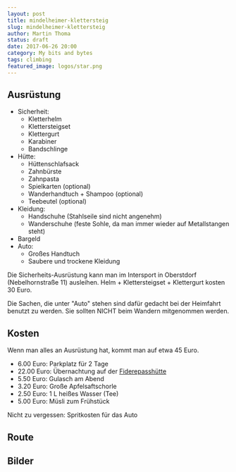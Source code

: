 ```yaml
---
layout: post
title: mindelheimer-klettersteig
slug: mindelheimer-klettersteig
author: Martin Thoma
status: draft
date: 2017-06-26 20:00
category: My bits and bytes
tags: climbing
featured_image: logos/star.png
---
```



## Ausrüstung

* Sicherheit:
    * Kletterhelm
    * Klettersteigset
    * Klettergurt
    * Karabiner
    * Bandschlinge
* Hütte:
    * Hüttenschlafsack
    * Zahnbürste
    * Zahnpasta
    * Spielkarten (optional)
    * Wanderhandtuch + Shampoo (optional)
    * Teebeutel (optional)
* Kleidung:
    * Handschuhe (Stahlseile sind nicht angenehm)
    * Wanderschuhe (feste Sohle, da man immer wieder auf Metallstangen steht)
* Bargeld
* Auto:
    * Großes Handtuch
    * Saubere und trockene Kleidung

Die Sicherheits-Ausrüstung kann man im Intersport in Oberstdorf
(Nebelhornstraße 11) ausleihen. Helm + Klettersteigset + Klettergurt kosten
30&nbsp;Euro.

Die Sachen, die unter "Auto" stehen sind dafür gedacht bei der Heimfahrt
benutzt zu werden. Sie sollten NICHT beim Wandern mitgenommen werden.


## Kosten

Wenn man alles an Ausrüstung hat, kommt man auf etwa 45 Euro.

* 6.00 Euro: Parkplatz für 2 Tage
* 22.00 Euro: Übernachtung auf der [Fiderepasshütte](http://www.fiderepasshuette.de/de-de/home/)
* 5.50 Euro: Gulasch am Abend
* 3.20 Euro: Große Apfelsaftschorle
* 2.50 Euro: 1 L heißes Wasser (Tee)
* 5.00 Euro: Müsli zum Frühstück

Nicht zu vergessen: Spritkosten für das Auto


## Route


## Bilder
